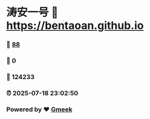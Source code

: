 # 涛安一号 :link: https://bentaoan.github.io 
### :page_facing_up: [88](https://bentaoan.github.io/tag.html) 
### :speech_balloon: 0 
### :hibiscus: 124233 
### :alarm_clock: 2025-07-18 23:02:50 
### Powered by :heart: [Gmeek](https://github.com/Meekdai/Gmeek)

